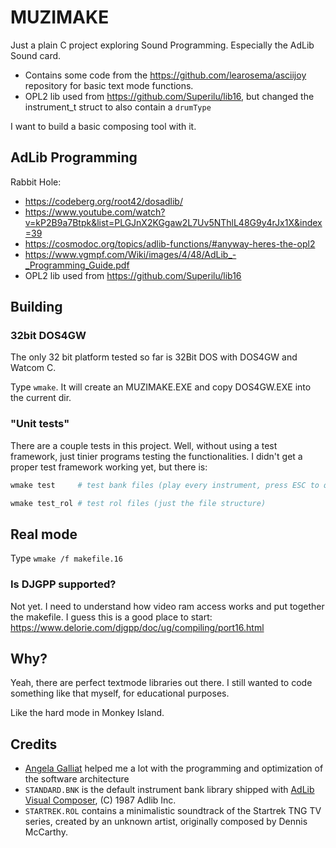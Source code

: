 # MUZIMAKE

Just a plain C project exploring Sound Programming.
Especially the AdLib Sound card.

- Contains some code from the <https://github.com/learosema/asciijoy> repository for basic text mode functions.
- OPL2 lib used from <https://github.com/Superilu/lib16>, but changed the instrument_t struct to also contain a `drumType`

I want to build a basic composing tool with it.

## AdLib Programming

Rabbit Hole:

- <https://codeberg.org/root42/dosadlib/>
- <https://www.youtube.com/watch?v=kP2B9a7Btpk&list=PLGJnX2KGgaw2L7Uv5NThlL48G9y4rJx1X&index=39>
- <https://cosmodoc.org/topics/adlib-functions/#anyway-heres-the-opl2>
- <https://www.vgmpf.com/Wiki/images/4/48/AdLib_-_Programming_Guide.pdf>
- OPL2 lib used from <https://github.com/Superilu/lib16>

## Building

### 32bit DOS4GW

The only 32 bit platform tested so far is 32Bit DOS with DOS4GW and Watcom C.

Type `wmake`. It will create an MUZIMAKE.EXE and copy
DOS4GW.EXE into the current dir.

### "Unit tests"

There are a couple tests in this project. Well, without using a test framework, just tinier programs testing the functionalities. I didn't get a proper test framework working yet, but there is:

```sh
wmake test     # test bank files (play every instrument, press ESC to quit, R for silence)

wmake test_rol # test rol files (just the file structure)
```

## Real mode

Type `wmake /f makefile.16`

### Is DJGPP supported?

Not yet. I need to understand how video ram access works and put together the makefile.
I guess this is a good place to start: <https://www.delorie.com/djgpp/doc/ug/compiling/port16.html>

## Why?

Yeah, there are perfect textmode libraries out there. I still wanted to code
something like that myself, for educational purposes.

Like the hard mode in Monkey Island.

## Credits

- [Angela Galliat](https://github.com/agalliat/) helped me a lot with the programming and
  optimization of the software architecture
- `STANDARD.BNK` is the default instrument bank library shipped with
  [AdLib Visual Composer](https://vgmpf.com/Wiki/index.php?title=AdLib_Visual_Composer), (C) 1987 Adlib Inc.
- `STARTREK.ROL` contains a minimalistic soundtrack of the Startrek TNG TV series,
  created by an unknown artist, originally composed by Dennis McCarthy.
